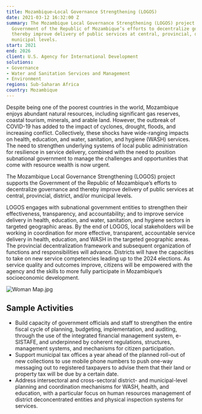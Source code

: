 ```yaml
---
title: Mozambique—Local Governance Strengthening (LOGOS)
date: 2021-03-12 16:32:00 Z
summary: The Mozambique Local Governance Strengthening (LOGOS) project supports the
  Government of the Republic of Mozambique’s efforts to decentralize governance and
  thereby improve delivery of public services at central, provincial, district, and/or
  municipal levels.
start: 2021
end: 2026
client: U.S. Agency for International Development
solutions:
- Governance
- Water and Sanitation Services and Management
- Environment
regions: Sub-Saharan Africa
country: Mozambique
---
```


Despite being one of the poorest countries in the world, Mozambique enjoys abundant natural resources, including significant gas reserves, coastal tourism, minerals, and arable land. However, the outbreak of COVID-19 has added to the impact of cyclones, drought, floods, and increasing conflict. Collectively, these shocks have wide-ranging impacts on health, education, and water, sanitation, and hygiene (WASH) services. The need to strengthen underlying systems of local public administration for resilience in service delivery, combined with the need to position subnational government to manage the challenges and opportunities that come with resource wealth is now urgent. 

The Mozambique Local Governance Strengthening (LOGOS) project supports the Government of the Republic of Mozambique’s efforts to decentralize governance and thereby improve delivery of public services at central, provincial, district, and/or municipal levels.
 
LOGOS engages with subnational government entities to strengthen their effectiveness, transparency, and accountability; and to improve service delivery in health, education, and water, sanitation, and hygiene sectors in targeted geographic areas. By the end of LOGOS, local stakeholders will be working in coordination for more effective, transparent, accountable service delivery in health, education, and WASH in the targeted geographic areas. The provincial decentralization framework and subsequent organization of functions and responsibilities will advance. Districts will have the capacities to take on new service competencies leading up to the 2024 elections. As service quality and outcomes improve, citizens will be empowered with the agency and the skills to more fully participate in Mozambique’s socioeconomic development. 

![Woman Map.jpg](/uploads/Woman%20Map.jpg)

## Sample Activities
 
* Build capacity of government officials and staff to strengthen the entire fiscal cycle of planning, budgeting, implementation, and auditing, through the use of the integrated financial management system, e-SISTAFE, and underpinned by coherent regulations, structures, management systems, and mechanisms for citizen participation. 
* Support municipal tax offices a year ahead of the planned roll-out of new collections to use mobile phone numbers to push one-way messaging out to registered taxpayers to advise them that their land or property tax will be due by a certain date.
* Address intersectoral and cross-sectoral district- and municipal-level planning and coordination mechanisms for WASH, health, and education, with a particular focus on human resources management of district deconcentrated entities and physical inspection systems for services.